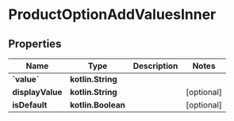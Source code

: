 
# ProductOptionAddValuesInner

## Properties
| Name | Type | Description | Notes |
| ------------ | ------------- | ------------- | ------------- |
| **&#x60;value&#x60;** | **kotlin.String** |  |  |
| **displayValue** | **kotlin.String** |  |  [optional] |
| **isDefault** | **kotlin.Boolean** |  |  [optional] |



